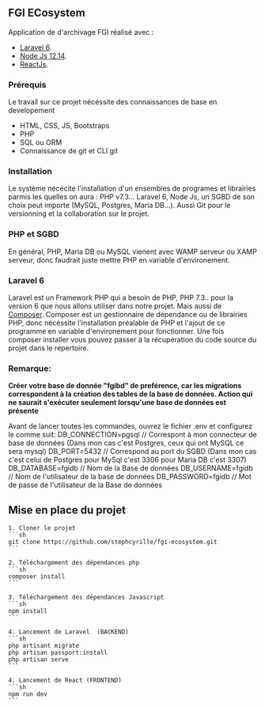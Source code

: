 ## FGI ECosystem

Application de d'archivage FGI réalisé avec :

- [Laravel 6](https://laravel.com/docs).
- [Node Js 12.14](https://nodejs.org/en/).
- [ReactJs](https://fr.reactjs.org/).


### Prérequis

Le travail sur ce projet nécéssite des connaissances de base en developement 
- HTML, CSS, JS, Bootstraps 
- PHP
- SQL ou ORM
- Connaissance de git et CLI git 


### Installation

Le système nécécite l'installation d'un ensembles de programes et librairies parmis les quelles on aura : PHP v7.3... Laravel 6, Node Js, un SGBD de son choix peut importe (MySQL, Postgres, Maria DB...). Aussi Git pour le versionning et la collaboration sur le projet.


### PHP et SGBD

En général, PHP, Maria DB ou MySQL vienent avec WAMP serveur ou XAMP serveur, donc faudrait juste mettre PHP en variable d'environement.


### Laravel 6

Laravel est un Framework PHP qui a besoin de PHP, PHP 7.3.. pour la version 6 que nous allons utiliser dans notre projet. Mais aussi de [Composer](https://getcomposer.org/). Composer est un gestionnaire de dépendance ou de librairies PHP, donc nécéssite l'installation préalable de PHP et l'ajout de ce programme en variable d'environement pour fonctionner.
Une fois composer installer vous pouvez passer à la récupération du code source du projet dans le repertoire.


### Remarque: 

**Créer votre base de donnée "fgibd" de preférence, car les migrations correspondent à la création des tables de la base de données. Action qui ne saurait s'exécuter seulement lorsqu'une base de données est présente** 

Avant de lancer toutes les commandes, ouvrez le fichier .env et configurez le comme suit:
    DB_CONNECTION=pgsql     // Correspont à mon connecteur de base de données (Dans mon cas c'est Postgres, ceux qui ont MySQL ce sera mysql)
    DB_PORT=5432            // Correspond au port du SGBD (Dans mon cas c'est celui de Postgres pour MySql c'est 3306 pour Maria DB c'est 3307)
    DB_DATABASE=fgidb       // Nom de la Base de données
    DB_USERNAME=fgidb       // Nom de l'utilisateur de la base de données
    DB_PASSWORD=fgidb       // Mot de passe de l'utilisateur de la Base de données 


## Mise en place du projet

    1. Cloner le projet 
    ```sh
    git clone https://github.com/stephcyrille/fgi-ecosystem.git
    ```

    2. Téléchargement des dépendances php 
    ```sh
    composer install
    ```

    3. Téléchargement des dépendances Javascript 
    ```sh
    npm install
    ```

    4. Lancement de Laravel  (BACKEND)
    ```sh
    php artisant migrate
    php artisan passport:install
    php artisan serve
    ```

    4. Lancement de React (FRONTEND)
    ```sh
    npm run dev
    ```

